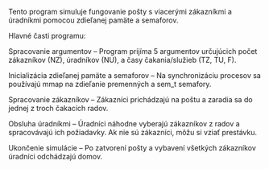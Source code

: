 Tento program simuluje fungovanie pošty s viacerými zákazníkmi a úradníkmi pomocou zdieľanej pamäte a semaforov.

Hlavné časti programu:

Spracovanie argumentov – Program prijíma 5 argumentov určujúcich počet zákazníkov (NZ), úradníkov (NU), a časy čakania/služieb (TZ, TU, F).

Inicializácia zdieľanej pamäte a semaforov – Na synchronizáciu procesov sa používajú mmap na zdieľanie premenných a sem_t semafory.

Spracovanie zákazníkov – Zákazníci prichádzajú na poštu a zaradia sa do jednej z troch čakacích radov.

Obsluha úradníkmi – Úradníci náhodne vyberajú zákazníkov z radov a spracovávajú ich požiadavky. Ak nie sú zákazníci, môžu si vziať prestávku.

Ukončenie simulácie – Po zatvorení pošty a vybavení všetkých zákazníkov úradníci odchádzajú domov.
